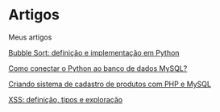 # Artigos
Meus artigos

[Bubble Sort: definição e implementação em Python](https://medium.com/@josianebarros/bubble-sort-definição-e-exemplo-em-python-d7f2939d5b2e)

[Como conectar o Python ao banco de dados MySQL?](https://medium.com/@josianebarros/como-conectar-o-python-ao-banco-de-dados-mysql-3b1e1d20c9f6)

[Criando sistema de cadastro de produtos com PHP e MySQL](https://medium.com/@josianebarros/criando-sistema-de-cadastro-de-produtos-com-php-e-mysql-462f3e99be66)

[XSS: definição, tipos e exploração](https://medium.com/@josianebarros/xss-definição-tipos-e-exploração-e74ef57de059)
